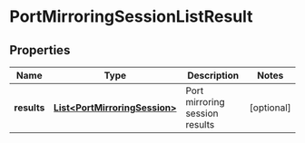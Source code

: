 # PortMirroringSessionListResult

## Properties
Name | Type | Description | Notes
------------ | ------------- | ------------- | -------------
**results** | [**List&lt;PortMirroringSession&gt;**](PortMirroringSession.md) | Port mirroring session results |  [optional]
